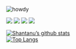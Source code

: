 ![howdy](https://github.com/shantanusoni72/shantanusoni72/assets/75296055/d4263865-1977-4467-86b1-34088a8a913e)

![](https://img.shields.io/badge/Code-React-informational?style=flat&logo=react&color=61DAFB)
![](https://img.shields.io/badge/Code-Python-informational?style=flat&logo=python&color=blue)
![](https://img.shields.io/badge/Code-Javascript-informational?style=flat&logo=javascript&color=yellow)
![](https://img.shields.io/badge/Code-Java-informational?style=flat&logo=java&color=brown)

[![Shantanu’s github stats](https://github-readme-stats.vercel.app/api?username=shantanusoni72)](https://github.com/shantanusoni72)
<br>
[![Top Langs](https://github-readme-stats.vercel.app/api/top-langs/?username=shantanusoni72&layout=compact)](https://github.com/shantanusoni72)
